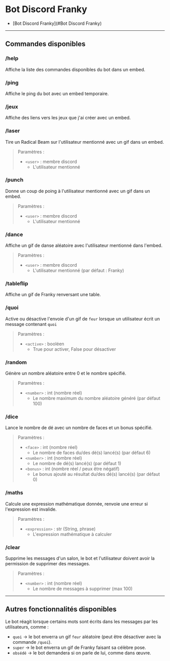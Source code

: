 # Bot Discord Franky

- [Bot Discord Franky](#Bot Discord Franky)

***

## Commandes disponibles

### /help

Affiche la liste des commandes disponibles du bot dans un embed.

### /ping

Affiche le ping du bot avec un embed temporaire.

### /jeux

Affiche des liens vers les jeux que j'ai créer avec un embed.

### /laser

Tire un Radical Beam sur l'utilisateur mentionné avec un gif dans un embed.

> Paramètres : 
>
> * `<user>` : membre discord
>   * L'utilisateur mentionné

### /punch

Donne un coup de poing à l'utilisateur mentionné avec un gif dans un embed.

> Paramètres : 
>
> * `<user>` : membre discord
>   * L'utilisateur mentionné

### /dance

Affiche un gif de danse aléatoire avec l'utilisateur mentionné dans l'embed.

> Paramètres : 
>
> * `<user>` : membre discord
>   * L'utilisateur mentionné (par défaut : Franky)

### /tableflip

Affiche un gif de Franky renversant une table.

### /quoi

Active ou désactive l'envoie d'un gif de `feur` lorsque un utilisateur écrit un message contenant `quoi`

> Paramètres : 
>
> * `<active>` : booléen 
>   * True pour activer, False pour désactiver

### /random

Génère un nombre aléatoire entre 0 et le nombre spécifié.

> Paramètres : 
>
> * `<number>` : int (nombre réel)
>   * Le nombre maximum du nombre aléatoire généré (par défaut 100)

### /dice

Lance le nombre de dé avec un nombre de faces et un bonus spécifié.

> Paramètres : 
>
> * `<face>` : int (nombre réel)
>   * Le nombre de faces du/des dé(s) lancé(s) (par défaut 6)
> * `<number>` : int (nombre réel)
>   * Le nombre de dé(s) lancé(s) (par défaut 1)
> * `<bonus>` : int (nombre réel / peux être négatif)
>   * Le bonus ajouté au résultat du/des dé(s) lancé(s) (par défaut 0)

### /maths

Calcule une expression mathématique donnée, renvoie une erreur si l'expression est invalide.

> Paramètres : 
>
> * `<expression>` : str (String, phrase)
>   * L'expression mathématique à calculer

### /clear

Supprime les messages d'un salon, le bot et l'utilisateur doivent avoir la permission de supprimer des messages.

> Paramètres : 
>
> * `<number>` : int (nombre réel)
>   * Le nombre de messages à supprimer (max 100)

***

## Autres fonctionnalités disponibles

Le bot réagit  lorsque certains mots sont écrits dans les messages par les utilisateurs, comme :

* `quoi` -> le bot enverra un gif `feur` aléatoire (peut être désactiver avec la commande `/quoi`).
* `super` -> le bot enverra un gif de Franky faisant sa célèbre pose.
* `obsédé` -> le bot demandera si on parle de lui, comme dans œuvre. 

